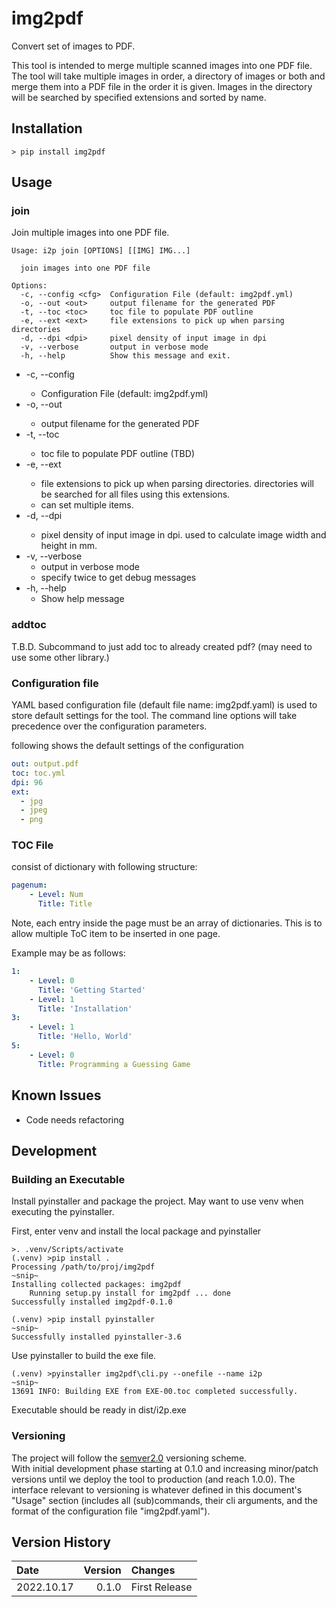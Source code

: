 img2pdf
========================================================================

Convert set of images to PDF.

This tool is intended to merge multiple scanned images into one PDF file.
The tool will take multiple images in order, a directory of images or 
both and merge them into a PDF file in the order it is given.
Images in the directory will be searched by specified extensions and
sorted by name.

Installation
------------------------------------------------------------------------

~~~shell
> pip install img2pdf
~~~

Usage
------------------------------------------------------------------------


### join

Join multiple images into one PDF file.

~~~shell
Usage: i2p join [OPTIONS] [[IMG] IMG...]

  join images into one PDF file

Options:
  -c, --config <cfg>  Configuration File (default: img2pdf.yml)
  -o, --out <out>     output filename for the generated PDF
  -t, --toc <toc>     toc file to populate PDF outline
  -e, --ext <ext>     file extensions to pick up when parsing directories
  -d, --dpi <dpi>     pixel density of input image in dpi
  -v, --verbose       output in verbose mode
  -h, --help          Show this message and exit.
~~~

* -c, --config <cfg>
    * Configuration File (default: img2pdf.yml)
* -o, --out <out>
    * output filename for the generated PDF
* -t, --toc <toc>
    * toc file to populate PDF outline (TBD)
* -e, --ext <ext>
    * file extensions to pick up when parsing directories.
      directories will be searched for all files using this extensions.
    * can set multiple items.
* -d, --dpi <dpi>
    * pixel density of input image in dpi.  used to calculate image width and 
      height in mm.
* -v, --verbose
    * output in verbose mode
    * specify twice to get debug messages
* -h, --help
    * Show help message

### addtoc

T.B.D.
Subcommand to just add toc to already created pdf? (may need to use some other library.)

### Configuration file

YAML based configuration file (default file name: img2pdf.yaml)
is used to store default settings for the tool.
The command line options will take precedence over the configuration parameters.

following shows the default settings of the configuration

~~~yaml
out: output.pdf
toc: toc.yml
dpi: 96
ext:
  - jpg
  - jpeg
  - png
~~~

### TOC File

consist of dictionary with following structure:

~~~yaml
pagenum:
    - Level: Num
      Title: Title
~~~

Note, each entry inside the page must be an array of dictionaries.
This is to allow multiple ToC item to be inserted in one page.

Example may be as follows:

~~~yaml
1:
    - Level: 0
      Title: 'Getting Started'
    - Level: 1
      Title: 'Installation'
3:
    - Level: 1
      Title: 'Hello, World'
5:
    - Level: 0
      Title: Programming a Guessing Game
~~~

Known Issues
------------------------------------------------------------------------

* Code needs refactoring

Development
------------------------------------------------------------------------

### Building an Executable

Install pyinstaller and package the project.
May want to use venv when executing the pyinstaller.

First, enter venv and install the local package and pyinstaller

~~~shell
>. .venv/Scripts/activate
(.venv) >pip install .
Processing /path/to/proj/img2pdf
~snip~
Installing collected packages: img2pdf
    Running setup.py install for img2pdf ... done
Successfully installed img2pdf-0.1.0

(.venv) >pip install pyinstaller
~snip~
Successfully installed pyinstaller-3.6
~~~

Use pyinstaller to build the exe file.

~~~shell
(.venv) >pyinstaller img2pdf\cli.py --onefile --name i2p
~snip~
13691 INFO: Building EXE from EXE-00.toc completed successfully.
~~~

Executable should be ready in dist/i2p.exe

### Versioning

The project will follow the [semver2.0](http://semver.org/) versioning scheme.  
With initial development phase starting at 0.1.0 and increasing
minor/patch versions until we deploy the tool to production
(and reach 1.0.0).
The interface relevant to versioning is whatever defined in this
document's "Usage" section (includes all (sub)commands, their cli arguments,
and the format of the configuration file "img2pdf.yaml").

Version History
------------------------------------------------------------------------

Date        | Version   | Changes
:--         | --:       | :--
2022.10.17  | 0.1.0     | First Release
